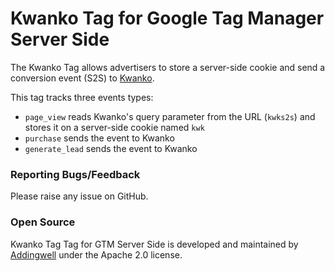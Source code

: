# Kwanko Tag for Google Tag Manager Server Side

The Kwanko Tag allows advertisers to store a server-side cookie and send a conversion event (S2S) to [Kwanko](https://www.kwanko.com/ "Kwanko's Homepage").

This tag tracks three events types:
- `page_view` reads Kwanko's query parameter from the URL (`kwks2s`) and stores it on a server-side cookie named `kwk`
- `purchase` sends the event to Kwanko
- `generate_lead` sends the event to Kwanko


### Reporting Bugs/Feedback
Please raise any issue on GitHub.

### Open Source
Kwanko Tag Tag for GTM Server Side is developed and maintained by [Addingwell](https://www.addingwell.com/) under the Apache 2.0 license.